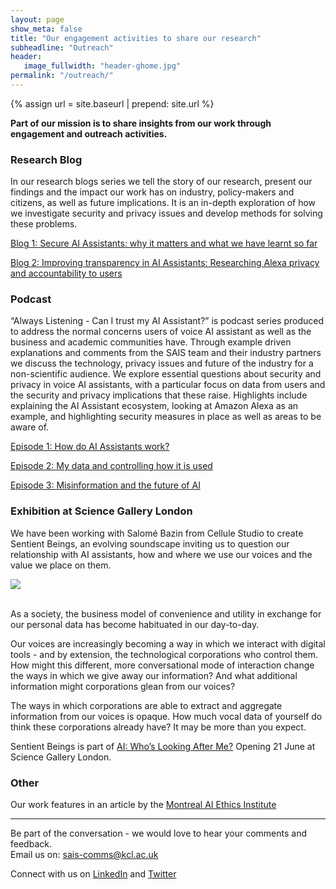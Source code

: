 ```yaml
---
layout: page
show_meta: false
title: "Our engagement activities to share our research"
subheadline: "Outreach"
header:
   image_fullwidth: "header-ghome.jpg"
permalink: "/outreach/"
---
```


{% assign url = site.baseurl | prepend: site.url %}

__Part of our mission is to share insights from our work through engagement and outreach activities.__

### Research Blog 
In our research blogs series we tell the story of our research, present our findings and the impact our work has on industry, policy-makers and citizens, as well as future implications. It is an in-depth exploration of how we investigate security and privacy issues and develop methods for solving these problems. 

[Blog 1: Secure AI Assistants: why it matters and what we have learnt so far](https://secure-ai-assistants.github.io/outreach/blog1/)

[Blog 2: Improving transparency in AI Assistants: Researching Alexa privacy and accountability to users](https://secure-ai-assistants.github.io/outreach/blog2/)

### Podcast 
“Always Listening - Can I trust my AI Assistant?” is podcast series produced to address the normal concerns users of voice AI assistant as well as the business and academic communities have. Through example driven explanations and comments from the SAIS team and their industry partners we discuss the technology, privacy issues and future of the industry for a non-scientific audience. We explore essential questions about security and privacy in voice AI assistants, with a particular focus on data from users and the security and privacy implications that these raise. Highlights include explaining the AI Assistant ecosystem, looking at Amazon Alexa as an example, and highlighting security measures in place as well as areas to be aware of. 

[Episode 1: How do AI Assistants work?](/outreach/podcast1)

[Episode 2: My data and controlling how it is used](/outreach/podcast2)

[Episode 3: Misinformation and the future of AI](/outreach/podcast3)

### Exhibition at Science Gallery London
We have been working with Salomé Bazin from Cellule Studio to create Sentient Beings, an evolving soundscape inviting us to question our relationship with AI assistants, how and where we use our voices and the value we place on them.

<div><img src="{{url}}/images/science-gallery.png" class="centred"></div><br />

As a society, the business model of convenience and utility in exchange for our personal data has become habituated in our day-to-day.

Our voices are increasingly becoming a way in which we interact with digital tools - and by extension, the technological corporations who control them. How might this different, more conversational mode of interaction change the ways in which we give away our information? And what additional information might corporations glean from our voices?

The ways in which corporations are able to extract and aggregate information from our voices is opaque. How much vocal data of yourself do think these corporations already have? It may be more than you expect.

Sentient Beings is part of [AI: Who’s Looking After Me?](https://london.sciencegallery.com/ai-season) Opening 21 June at Science Gallery London.

### Other
Our work features in an article by the [Montreal AI Ethics Institute](https://montrealethics.ai/can-you-meaningfully-consent-in-eight-seconds-identifying-ethical-issues-with-verbal-consent-for-voice-assistants/)

<hr />

Be part of the conversation - we would love to hear your comments and feedback.   
Email us on: sais-comms@kcl.ac.uk

Connect with us on [LinkedIn](https://www.linkedin.com/company/sais-project/) and [Twitter](https://twitter.com/SecureAI_SAIS)

